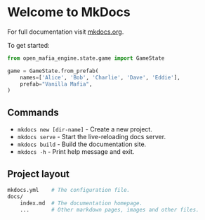 # Welcome to MkDocs

For full documentation visit [mkdocs.org](https://www.mkdocs.org).

To get started:

```python
from open_mafia_engine.state.game import GameState

game = GameState.from_prefab(
    names=['Alice', 'Bob', 'Charlie', 'Dave', 'Eddie'], 
    prefab="Vanilla Mafia",
)
```

## Commands

* `mkdocs new [dir-name]` - Create a new project.
* `mkdocs serve` - Start the live-reloading docs server.
* `mkdocs build` - Build the documentation site.
* `mkdocs -h` - Print help message and exit.

## Project layout

```bash
mkdocs.yml    # The configuration file.
docs/
    index.md  # The documentation homepage.
    ...       # Other markdown pages, images and other files.
```
